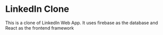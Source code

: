 #  LinkedIn Clone 

This is a clone of LinkedIn Web App.
It uses firebase as the database and React as the frontend framework
